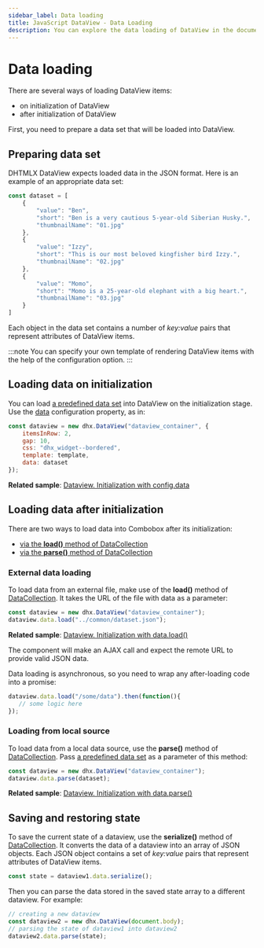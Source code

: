 ```yaml
---
sidebar_label: Data loading
title: JavaScript DataView - Data Loading 
description: You can explore the data loading of DataView in the documentation of the DHTMLX JavaScript UI library. Browse developer guides and API reference, try out code examples and live demos, and download a free 30-day evaluation version of DHTMLX Suite 7.
---
```


# Data loading

There are several ways of loading DataView items:

- on initialization of DataView
- after initialization of DataView

First, you need to prepare a data set that will be loaded into DataView.

## Preparing data set

DHTMLX DataView expects loaded data in the JSON format. Here is an example of an appropriate data set:

~~~js
const dataset = [
  	{
        "value": "Ben",
        "short": "Ben is a very cautious 5-year-old Siberian Husky.",
        "thumbnailName": "01.jpg"
    },
    {
        "value": "Izzy",
        "short": "This is our most beloved kingfisher bird Izzy.",
        "thumbnailName": "02.jpg"
    },
    {
        "value": "Momo",
        "short": "Momo is a 25-year-old elephant with a big heart.",
        "thumbnailName": "03.jpg"
    }
]
~~~

Each object in the data set contains a number of *key:value* pairs that represent attributes of DataView items. 

:::note
You can specify your own template of rendering DataView items with the help of the [](dataview/api/dataview_template_config.md) configuration option.
:::

## Loading data on initialization

You can load [a predefined data set](#preparing-data-set) into DataView on the initialization stage. Use the [data](dataview/api/dataview_data_config.md) configuration property, as in:

~~~js
const dataview = new dhx.DataView("dataview_container", {
    itemsInRow: 2,
    gap: 10,
    css: "dhx_widget--bordered",
    template: template,
    data: dataset
});
~~~

**Related sample**: [Dataview. Initialization with config.data](https://snippet.dhtmlx.com/s547z4xr)

## Loading data after initialization

There are two ways to load data into Combobox after its initialization:

- [via the **load()** method of DataCollection](#external-data-loading)
- [via the **parse()** method of DataCollection](#loading-from-local-source)

### External data loading

To load data from an external file, make use of the **load()** method of [DataCollection](data_collection.md). It takes the URL of the file with data as a parameter:

~~~js
const dataview = new dhx.DataView("dataview_container");
dataview.data.load("../common/dataset.json");
~~~

**Related sample**: [Dataview. Initialization with data.load()](https://snippet.dhtmlx.com/7rjmp5ol)

The component will make an AJAX call and expect the remote URL to provide valid JSON data.

Data loading is asynchronous, so you need to wrap any after-loading code into a promise:

~~~js
dataview.data.load("/some/data").then(function(){
   // some logic here
});
~~~

### Loading from local source

To load data from a local data source, use the **parse()** method of [DataCollection](data_collection.md). Pass [a predefined data set](#preparing-data-set) as a parameter of this method:

~~~js
const dataview = new dhx.DataView("dataview_container");
dataview.data.parse(dataset);
~~~

**Related sample**: [Dataview. Initialization with data.parse()](https://snippet.dhtmlx.com/shhsmgrq)

## Saving and restoring state

To save the current state of a dataview, use the **serialize()** method of [DataCollection](data_collection.md). It converts the data of a dataview into an array of JSON objects. 
Each JSON object contains a set of *key:value* pairs that represent attributes of DataView items.

~~~js
const state = dataview1.data.serialize();
~~~

Then you can parse the data stored in the saved state array to a different dataview. For example:

~~~js
// creating a new dataview
const dataview2 = new dhx.DataView(document.body);
// parsing the state of dataview1 into dataview2
dataview2.data.parse(state);
~~~
